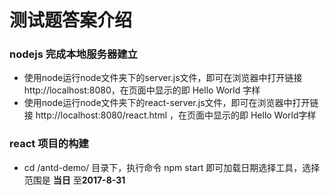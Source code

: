 # 测试题答案介绍

### nodejs 完成本地服务器建立
* 使用node运行node文件夹下的server.js文件，即可在浏览器中打开链接 http://localhost:8080，在页面中显示的即 Hello World 字样
* 使用node运行node文件夹下的react-server.js文件，即可在浏览器中打开链接 http://localhost:8080/react.html ，在页面中显示的即 Hello World字样

### react 项目的构建
* cd /antd-demo/ 目录下，执行命令 npm start 即可加载日期选择工具，选择范围是 **当日** 至**2017-8-31**
